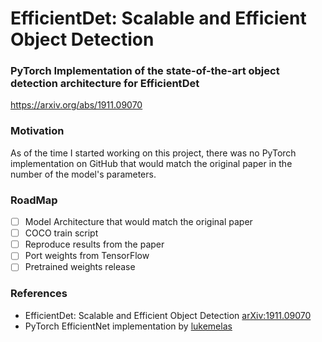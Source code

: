 # EfficientDet: Scalable and Efficient Object Detection

### PyTorch Implementation of the state-of-the-art object detection architecture for EfficientDet 
https://arxiv.org/abs/1911.09070

### Motivation
As of the time I started working on this project, there was no PyTorch implementation on GitHub that would match the original paper in the number of the model's parameters.

### RoadMap
- [ ] Model Architecture that would match the original paper
- [ ] COCO train script 
- [ ] Reproduce results from the paper
- [ ] Port weights from TensorFlow
- [ ] Pretrained weights release

### References
- EfficientDet: Scalable and Efficient Object Detection [arXiv:1911.09070](https://arxiv.org/abs/1911.09070)
- PyTorch EfficientNet implementation by [lukemelas](https://github.com/lukemelas/EfficientNet-PyTorch)
